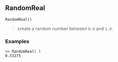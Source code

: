 ## RandomReal

```
RandomReal()
```
> create a random number between `0.0` and `1.0`.
 
### Examples

```
>> RandomReal( )
0.53275
```